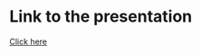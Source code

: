 # Link to the presentation

[Click here](https://www.loom.com/share/344a5f3c74584ebb86f9ab6c2abf1d47) 
